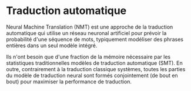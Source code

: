# Traduction automatique

Neural Machine Translation (NMT) est une approche de la traduction automatique qui utilise un réseau neuronal artificiel pour prévoir la probabilité d'une séquence de mots, typiquement modéliser des phrases entières dans un seul modèle intégré.

Ils n'ont besoin que d'une fraction de la mémoire nécessaire par les statistiques traditionnelles modèles de traduction automatique (SMT). En outre, contrairement à la traduction classique systèmes, toutes les parties du modèle de traduction neural sont formés conjointement (de bout en bout) pour maximiser la performance de traduction.
